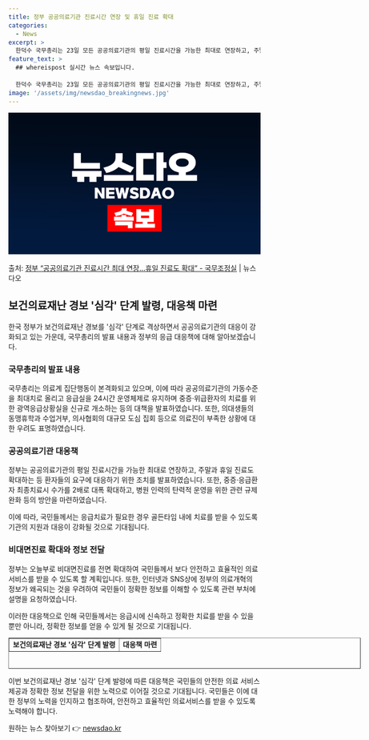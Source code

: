 ```yaml
---
title: 정부 공공의료기관 진료시간 연장 및 휴일 진료 확대
categories:
  - News
excerpt: >
  한덕수 국무총리는 23일 모든 공공의료기관의 평일 진료시간을 가능한 최대로 연장하고, 주말과 휴일 진료도 확…
feature_text: >
  ## whereispost 실시간 뉴스 속보입니다.

  한덕수 국무총리는 23일 모든 공공의료기관의 평일 진료시간을 가능한 최대로 연장하고, 주말과 휴일 진료도 확…
image: '/assets/img/newsdao_breakingnews.jpg'
---
```


![뉴스다오 속보](/assets/img/newsdao_breakingnews.jpg)

<p>출처: <a href="https://newsdao.kr/3225" rel="dofollow">정부 “공공의료기관 진료시간 최대 연장…휴일 진료도 확대” - 국무조정실</a> | 뉴스다오</p>

<h2 data-ke-size="size26">보건의료재난 경보 '심각' 단계 발령, 대응책 마련</h2>
한국 정부가 보건의료재난 경보를 '심각' 단계로 격상하면서 공공의료기관의 대응이 강화되고 있는 가운데, 국무총리의 발표 내용과 정부의 응급 대응책에 대해 알아보겠습니다.

<p data-ke-size="size16"></p>

<h3>국무총리의 발표 내용</h3>
국무총리는 의료계 집단행동이 본격화되고 있으며, 이에 따라 공공의료기관의 가동수준을 최대치로 올리고 응급실을 24시간 운영체제로 유지하며 중증·위급환자의 치료를 위한 광역응급상황실을 신규로 개소하는 등의 대책을 발표하였습니다. 또한, 의대생들의 동맹휴학과 수업거부, 의사협회의 대규모 도심 집회 등으로 의료진이 부족한 상황에 대한 우려도 표명하였습니다.

<p data-ke-size="size16"></p>

<h3>공공의료기관 대응책</h3>
정부는 공공의료기관의 평일 진료시간을 가능한 최대로 연장하고, 주말과 휴일 진료도 확대하는 등 환자들의 요구에 대응하기 위한 조치를 발표하였습니다. 또한, 중증·응급환자 최종치료시 수가를 2배로 대폭 확대하고, 병원 인력의 탄력적 운영을 위한 관련 규제 완화 등의 방안을 마련하였습니다.

이에 따라, 국민들께서는 응급치료가 필요한 경우 골든타임 내에 치료를 받을 수 있도록 기관의 지원과 대응이 강화될 것으로 기대됩니다.

<p data-ke-size="size16"></p>

<h3>비대면진료 확대와 정보 전달</h3>
정부는 오늘부로 비대면진료를 전면 확대하여 국민들께서 보다 안전하고 효율적인 의료서비스를 받을 수 있도록 할 계획입니다. 또한, 인터넷과 SNS상에 정부의 의료개혁의 정보가 왜곡되는 것을 우려하여 국민들이 정확한 정보를 이해할 수 있도록 관련 부처에 설명을 요청하였습니다.

이러한 대응책으로 인해 국민들께서는 응급시에 신속하고 정확한 치료를 받을 수 있을 뿐만 아니라, 정확한 정보를 얻을 수 있게 될 것으로 기대됩니다.

<table style="width: 704px; height: 62px;" border="1">
<tbody>
<tr>
<td style="text-align: center; height: 17px;"><b>보건의료재난 경보 '심각' 단계 발령</b></td>
<td style="text-align: center; height: 17px;"><b>대응책 마련</b></td>
</tr>
</tbody>
</table>

<p data-ke-size="size16"></p>

이번 보건의료재난 경보 '심각' 단계 발령에 따른 대응책은 국민들의 안전한 의료 서비스 제공과 정확한 정보 전달을 위한 노력으로 이어질 것으로 기대됩니다. 국민들은 이에 대한 정부의 노력을 인지하고 협조하여, 안전하고 효율적인 의료서비스를 받을 수 있도록 노력해야 합니다.

<p data-ke-size="size16"></p> 

원하는 뉴스 찾아보기 👉 <a href="https://newsdao.kr" rel="dofollow">newsdao.kr</a>


